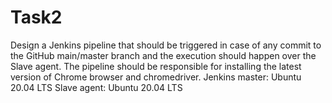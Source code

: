 # Task2
Design a Jenkins pipeline that should be triggered in case of any commit to the GitHub main/master branch and the execution should happen over the Slave agent. The pipeline should be responsible for installing the latest version of Chrome browser and chromedriver.
Jenkins master: Ubuntu 20.04 LTS
Slave agent:  Ubuntu 20.04 LTS

